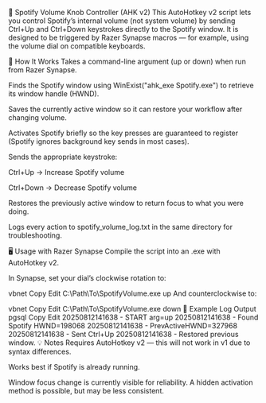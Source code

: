 🎵 Spotify Volume Knob Controller (AHK v2)
This AutoHotkey v2 script lets you control Spotify’s internal volume (not system volume) by sending Ctrl+Up and Ctrl+Down keystrokes directly to the Spotify window.
It is designed to be triggered by Razer Synapse macros — for example, using the volume dial on compatible keyboards.

🔧 How It Works
Takes a command-line argument (up or down) when run from Razer Synapse.

Finds the Spotify window using WinExist("ahk_exe Spotify.exe") to retrieve its window handle (HWND).

Saves the currently active window so it can restore your workflow after changing volume.

Activates Spotify briefly so the key presses are guaranteed to register
(Spotify ignores background key sends in most cases).

Sends the appropriate keystroke:

Ctrl+Up → Increase Spotify volume

Ctrl+Down → Decrease Spotify volume

Restores the previously active window to return focus to what you were doing.

Logs every action to spotify_volume_log.txt in the same directory for troubleshooting.

🖥️ Usage with Razer Synapse
Compile the script into an .exe with AutoHotkey v2.

In Synapse, set your dial’s clockwise rotation to:

vbnet
Copy
Edit
C:\Path\To\SpotifyVolume.exe up
And counterclockwise to:

vbnet
Copy
Edit
C:\Path\To\SpotifyVolume.exe down
📄 Example Log Output
pgsql
Copy
Edit
20250812141638 - START arg=up
20250812141638 - Found Spotify HWND=198068
20250812141638 - PrevActiveHWND=327968
20250812141638 - Sent Ctrl+Up
20250812141638 - Restored previous window.
💡 Notes
Requires AutoHotkey v2 — this will not work in v1 due to syntax differences.

Works best if Spotify is already running.

Window focus change is currently visible for reliability.
A hidden activation method is possible, but may be less consistent.

